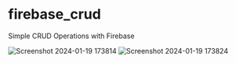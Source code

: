 # firebase_crud

Simple CRUD Operations with Firebase

![Screenshot 2024-01-19 173814](https://github.com/dineshxo/firebase_crud/assets/95670930/264c8780-e836-4f3f-a1ee-ce0d6373121b)
![Screenshot 2024-01-19 173824](https://github.com/dineshxo/firebase_crud/assets/95670930/64c454da-da36-445f-b22f-bd621916c8c3)
